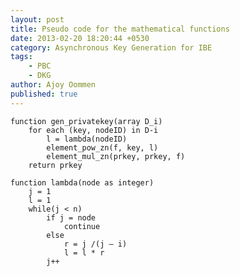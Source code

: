 ```yaml
---
layout: post
title: Pseudo code for the mathematical functions
date: 2013-02-20 18:20:44 +0530
category: Asynchronous Key Generation for IBE
tags:
    - PBC
    - DKG
author: Ajoy Oommen
published: true
---
```

    function gen_privatekey(array D_i)
        for each (key, nodeID) in D-i
            l = lambda(nodeID)
            element_pow_zn(f, key, l)
            element_mul_zn(prkey, prkey, f)
        return prkey

    function lambda(node as integer)
        j = 1
        l = 1
        while(j < n)
            if j = node
                continue
            else
                r = j /(j – i)
                l = l * r
            j++